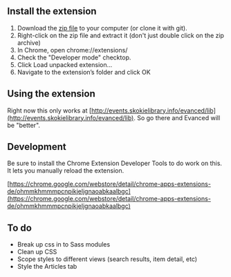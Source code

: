 ## Install the extension

1. Download the [zip file](https://github.com/skokielibrary/better-evanced/archive/master.zip) to your computer (or clone it with git).
2. Right-click on the zip file and extract it (don't just double click on the zip archive)
3. In Chrome, open chrome://extensions/
4. Check the "Developer mode" checktop.
5. Click Load unpacked extension…
6. Navigate to the extension’s folder and click OK


## Using the extension

Right now this only works at [http://events.skokielibrary.info/evanced/lib](http://events.skokielibrary.info/evanced/lib). So go there and Evanced will be "better".

## Development

Be sure to install the Chrome Extension Developer Tools to do work on this. It lets you manually reload the extension.

[https://chrome.google.com/webstore/detail/chrome-apps-extensions-de/ohmmkhmmmpcnpikjeljgnaoabkaalbgc](https://chrome.google.com/webstore/detail/chrome-apps-extensions-de/ohmmkhmmmpcnpikjeljgnaoabkaalbgc)

## To do

- Break up css in to Sass modules
- Clean up CSS
- Scope styles to different views (search results, item detail, etc)
- Style the Articles tab
